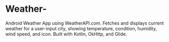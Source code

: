 # Weather-
Android Weather App using WeatherAPI.com. Fetches and displays current weather for a user-input city, showing temperature, condition, humidity, wind speed, and icon. Built with Kotlin, OkHttp, and Glide.
